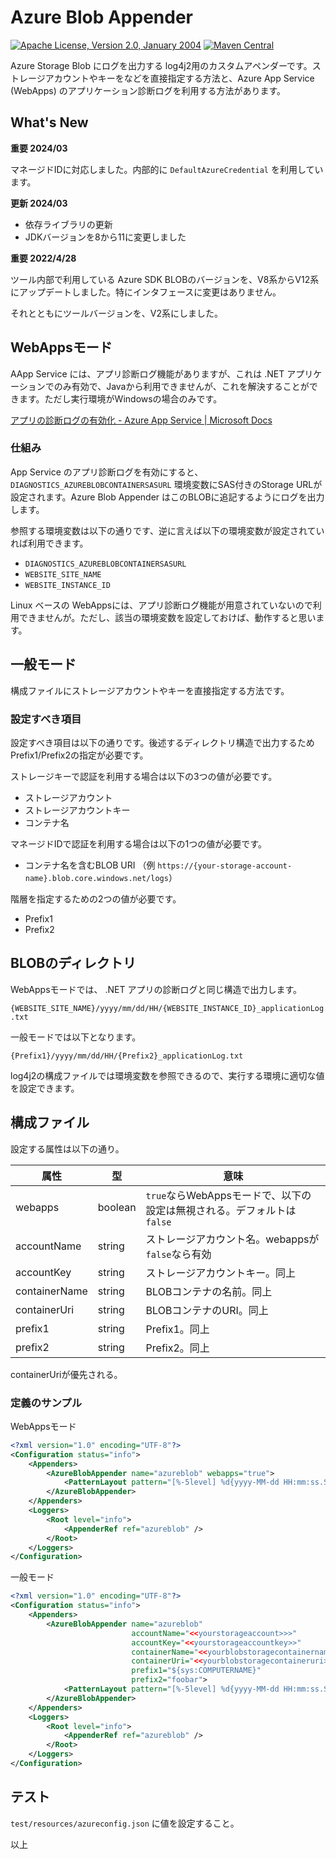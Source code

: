 # Azure Blob Appender 

[![Apache License, Version 2.0, January 2004](https://img.shields.io/github/license/apache/maven.svg?label=License)](https://www.apache.org/licenses/LICENSE-2.0.txt)
[![Maven Central](https://img.shields.io/maven-central/v/io.github.m-moris/log4j2-azure-blob-appender)](https://search.maven.org/search?q=a:log4j2-azure-blob-appender)

Azure Storage Blob にログを出力する log4j2用のカスタムアペンダーです。ストレージアカウントやキーをなどを直接指定する方法と、Azure App Service  (WebApps) のアプリケーション診断ログを利用する方法があります。

## What's New

**重要 2024/03**

マネージドIDに対応しました。内部的に `DefaultAzureCredential` を利用しています。

**更新 2024/03**

- 依存ライブラリの更新
- JDKバージョンを8から11に変更しました

**重要 2022/4/28**

ツール内部で利用している Azure SDK BLOBのバージョンを、V8系からV12系にアップデートしました。特にインタフェースに変更はありません。

それとともにツールバージョンを、V2系にしました。

## WebAppsモード

AApp Service には、アプリ診断ログ機能がありますが、これは .NET アプリケーションでのみ有効で、Javaから利用できませんが、これを解決することができます。ただし実行環境がWindowsの場合のみです。

[アプリの診断ログの有効化 - Azure App Service | Microsoft Docs](https://docs.microsoft.com/ja-jp/azure/app-service/troubleshoot-diagnostic-logs)

### 仕組み

App Service のアプリ診断ログを有効にすると、`DIAGNOSTICS_AZUREBLOBCONTAINERSASURL` 環境変数にSAS付きのStorage URLが設定されます。Azure Blob Appender はこのBLOBに追記するようにログを出力します。

参照する環境変数は以下の通りです、逆に言えば以下の環境変数が設定されていれば利用できます。

* `DIAGNOSTICS_AZUREBLOBCONTAINERSASURL`
* `WEBSITE_SITE_NAME`
* `WEBSITE_INSTANCE_ID`

Linux ベースの WebAppsには、アプリ診断ログ機能が用意されていないので利用できませんが。ただし、該当の環境変数を設定しておけば、動作すると思います。

## 一般モード

構成ファイルにストレージアカウントやキーを直接指定する方法です。

### 設定すべき項目

設定すべき項目は以下の通りです。後述するディレクトリ構造で出力するためPrefix1/Prefix2の指定が必要です。

ストレージキーで認証を利用する場合は以下の3つの値が必要です。

* ストレージアカウント
* ストレージアカウントキー
* コンテナ名

マネージドIDで認証を利用する場合は以下の1つの値が必要です。

* コンテナ名を含むBLOB URI （例 `https://{your-storage-account-name}.blob.core.windows.net/logs`）

階層を指定するための2つの値が必要です。

* Prefix1 
* Prefix2

## BLOBのディレクトリ

WebAppsモードでは、 .NET アプリの診断ログと同じ構造で出力します。

`{WEBSITE_SITE_NAME}/yyyy/mm/dd/HH/{WEBSITE_INSTANCE_ID}_applicationLog.txt`

一般モードでは以下となります。

`{Prefix1}/yyyy/mm/dd/HH/{Prefix2}_applicationLog.txt`

log4j2の構成ファイルでは環境変数を参照できるので、実行する環境に適切な値を設定できます。

## 構成ファイル

設定する属性は以下の通り。

| 属性          | 型      | 意味                                                                   |
| ------------- | ------- | ---------------------------------------------------------------------- |
| webapps       | boolean | `true`ならWebAppsモードで、以下の設定は無視される。デフォルトは`false` |
| accountName   | string  | ストレージアカウント名。webappsが`false`なら有効                       |
| accountKey    | string  | ストレージアカウントキー。同上                                         |
| containerName | string  | BLOBコンテナの名前。同上                                               |
| containerUri  | string  | BLOBコンテナのURI。同上                                                |
| prefix1       | string  | Prefix1。同上                                                          |
| prefix2       | string  | Prefix2。同上                                                          |

containerUriが優先される。

### 定義のサンプル

WebAppsモード
```xml
<?xml version="1.0" encoding="UTF-8"?>
<Configuration status="info">
    <Appenders>
        <AzureBlobAppender name="azureblob" webapps="true">
            <PatternLayout pattern="[%-5level] %d{yyyy-MM-dd HH:mm:ss.SSS} [%t] %c{1} - %msg%n" />
        </AzureBlobAppender>
    </Appenders>
    <Loggers>
        <Root level="info">
            <AppenderRef ref="azureblob" />
        </Root>
    </Loggers>
</Configuration>
```


一般モード

```xml
<?xml version="1.0" encoding="UTF-8"?>
<Configuration status="info">
    <Appenders>
        <AzureBlobAppender name="azureblob" 
                           accountName="<<yourstorageaccount>>>"
                           accountKey="<<yourstorageaccountkey>>"
                           containerName="<<yourblobstoragecontainername>>"
                           containerUri="<<yourblobstoragecontaineruri>>"
                           prefix1="${sys:COMPUTERNAME}"
                           prefix2="foobar">
            <PatternLayout pattern="[%-5level] %d{yyyy-MM-dd HH:mm:ss.SSS} [%t] %c{1} - %msg%n" />
        </AzureBlobAppender>
    </Appenders>
    <Loggers>
        <Root level="info">
            <AppenderRef ref="azureblob" />
        </Root>
    </Loggers>
</Configuration>
```

## テスト

`test/resources/azureconfig.json` に値を設定すること。

以上